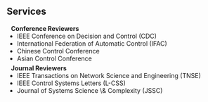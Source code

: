 ## Services

<h4 style="margin:0 10px 0;">Conference Reviewers</h4>

<ul style="margin:0 0 5px;">
  <li><a><autocolor>IEEE Conference on Decision and Control (CDC) </autocolor></a></li>
  <li><a><autocolor>International Federation of Automatic Control (IFAC)</autocolor></a></li>
  <li><a><autocolor>Chinese Control Conference</autocolor></a></li>
  <li><a><autocolor>Asian Control Conference</autocolor></a></li>
</ul>

<h4 style="margin:0 10px 0;">Journal Reviewers</h4>

<ul style="margin:0 0 20px;">
  <li><a><autocolor>IEEE Transactions on Network Science and Engineering (TNSE)</autocolor></a></li>
  <li><a><autocolor>IEEE Control Systems Letters (L-CSS)</autocolor></a></li>
  <li><a><autocolor>Journal of Systems Science \& Complexity (JSSC)</autocolor></a></li>
</ul>
